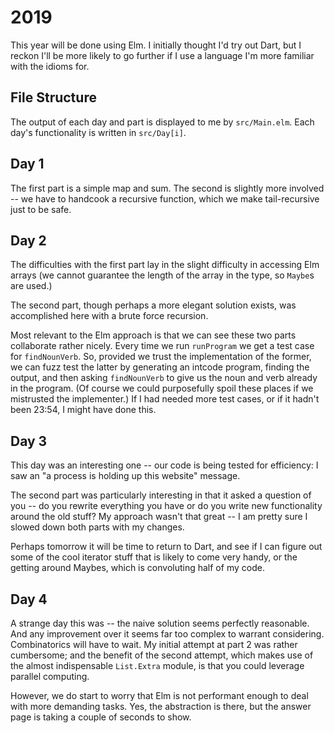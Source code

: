 # 2019

This year will be done using Elm. I initially thought I'd try out Dart, but I reckon I'll be more likely to go further if I use a language I'm more familiar
with the idioms for.

## File Structure

The output of each day and part is displayed to me by `src/Main.elm`. Each day's functionality is written in `src/Day[i]`.

## Day 1

The first part is a simple map and sum. The second is slightly more involved -- we have to handcook a recursive function, which we make tail-recursive just to be safe.

## Day 2

The difficulties with the first part lay in the slight difficulty in accessing 
Elm arrays (we cannot guarantee the length of the array in the type, so `Maybe`s are used.)

The second part, though perhaps a more elegant solution exists, was accomplished here
with a brute force recursion. 

Most relevant to the Elm approach is that we can see these two parts 
collaborate rather nicely. Every time we run `runProgram` we get a test case for `findNounVerb`.
So, provided we trust the implementation of the former, we can fuzz test the latter
by generating an intcode program, finding the output, and then asking `findNounVerb`
to give us the noun and verb already in the program. (Of course we could purposefully
spoil these places if we mistrusted the implementer.) If I had needed more test cases,
or if it hadn't been 23:54, I might have done this.

## Day 3

This day was an interesting one -- our code is being tested for efficiency: I saw an "a process is holding up this website" message.

The second part was particularly interesting in that it asked a question of you -- do you rewrite everything you have or do you write new functionality around the old stuff? My approach wasn't that great -- I am pretty sure I slowed down both parts with my changes.

Perhaps tomorrow it will be time to return to Dart, and see if I can figure out some of the cool iterator stuff that is likely to come very handy, or the getting around Maybes, which is convoluting half of my code.

## Day 4

A strange day this was -- the naive solution seems perfectly reasonable. And any improvement over it seems far too 
complex to warrant considering. Combinatorics will have to wait.
My initial attempt at part 2 was rather cumbersome; and the benefit of the second attempt, which makes use of the 
almost indispensable `List.Extra` module, is that you could leverage parallel computing.

However, we do start to worry that Elm is not performant enough to deal with more demanding tasks. Yes, the abstraction
is there, but the answer page is taking a couple of seconds to show.